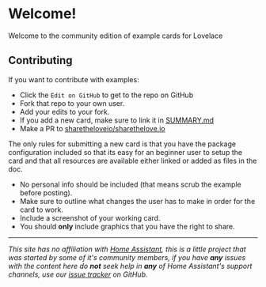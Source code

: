 # Welcome!

Welcome to the community edition of example cards for Lovelace

## Contributing

 If you want to contribute with examples:
 
 - Click the `Edit on GitHub` to get to the repo on GitHub
 - Fork that repo to your own user.
 - Add your edits to your fork.
 - If you add a new card, make sure to link it in [SUMMARY.md](https://github.com/sharetheloveio/sharethelove.io/blob/master/SUMMARY.md)
 - Make a PR to [sharetheloveio/sharethelove.io]()
  
The only rules for submitting a new card is that you have the package configuration included so that its easy for an beginner user to setup the card and that all resources are available either linked or added as files in the doc.

* No personal info should be included \(that means scrub the example before posting\).
* Make sure to outline what changes the user has to make in order for the card to work.
* Include a screenshot of your working card.
* You should **only** include graphics that you have the right to share.

***
_This site has no affiliation with [Home Assistant](https://www.home-assistant.io/), this is a little project that was started by some of it's community members, if you have **any** issues with the content here do **not** seek help in **any** of Home Assistant's support channels, use our [issue tracker](https://github.com/sharetheloveio/sharethelove.io/issues) on GitHub._
